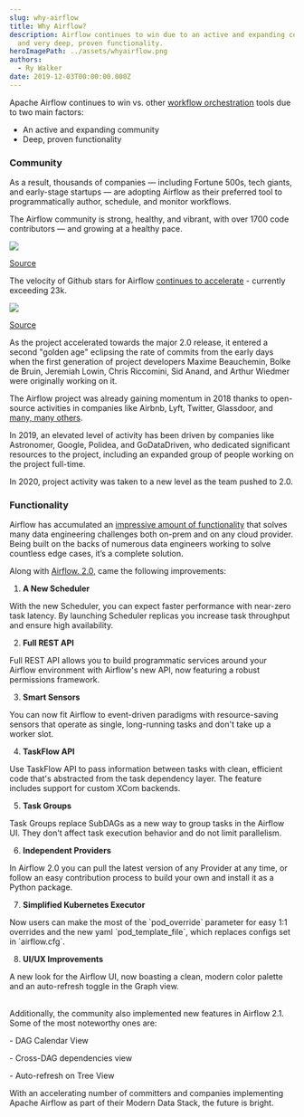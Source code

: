 ```yaml
---
slug: why-airflow
title: Why Airflow?
description: Airflow continues to win due to an active and expanding community,
  and very deep, proven functionality.
heroImagePath: ../assets/whyairflow.png
authors:
  - Ry Walker
date: 2019-12-03T00:00:00.000Z
---
```

Apache Airflow continues to win vs. other [workflow orchestration](https://www.astronomer.io/blog/what-is-data-orchestration) tools due to two main factors:

* An active and expanding community
* Deep, proven functionality

### Community

As a result, thousands of companies — including Fortune 500s, tech giants, and early-stage startups — are adopting Airflow as their preferred tool to programmatically author, schedule, and monitor workflows.

The Airflow community is strong, healthy, and vibrant, with over 1700 code contributors — and growing at a healthy pace.

![](https://lh5.googleusercontent.com/dALZcTB81897wQiZ9CYznWzd70JRiP_7d9kOeyf0AsO4d6Wv5dAFcWb7seGvshEPN1KtO43xF8JXW9P4njTu3ZwgxfJNnlcMYySd2aabkKq7Xc_l--MrFjNzNACYGHNrYCK0mG7q=s0)

[Source](https://github.com/apache/airflow/graphs/contributors)

The velocity of Github stars for Airflow [continues to accelerate](https://star-history.t9t.io/#apache/airflow) - currently exceeding 23k.

![](https://lh4.googleusercontent.com/si29InT0CPaeHUlM-xK1skHz4N3f5u3GZCRI4dBvuSOD8Ep1iVh1xjlaRti9um2go_7IPiAoPHcpCIo8Sm2bgS0eH9gfiP5BxdMtAA3jaI4QIwXE-U6lOID7ZUOn5hmsJqdeb93g=s0)

[Source](https://star-history.t9t.io/#apache/airflow)

As the project accelerated towards the major 2.0 release, it entered a second "golden age" eclipsing the rate of commits from the early days when the first generation of project developers Maxime Beauchemin, Bolke de Bruin, Jeremiah Lowin, Chris Riccomini, Sid Anand, and Arthur Wiedmer were originally working on it.

The Airflow project was already gaining momentum in 2018 thanks to open-source activities in companies like Airbnb, Lyft, Twitter, Glassdoor, and [many, many others](https://github.com/apache/airflow#who-uses-apache-airflow).

In 2019, an elevated level of activity has been driven by companies like Astronomer, Google, Polidea, and GoDataDriven, who dedicated significant resources to the project, including an expanded group of people working on the project full-time.

In 2020, project activity was taken to a new level as the team pushed to 2.0.

### Functionality

Airflow has accumulated an [impressive amount of functionality](https://airflow.apache.org/concepts.html) that solves many data engineering challenges both on-prem and on any cloud provider. Being built on the backs of numerous data engineers working to solve countless edge cases, it’s a complete solution.

Along with [Airflow. 2.0,](https://www.astronomer.io/blog/introducing-airflow-2-0) came the following improvements:

1. **A New Scheduler**

With the new Scheduler, you can expect faster performance with near-zero task latency. By launching Scheduler replicas you increase task throughput and ensure high availability.

2. **Full REST API**

Full REST API allows you to build programmatic services around your Airflow environment with Airflow's new API, now featuring a robust permissions framework. 

3. **Smart Sensors**

You can now fit Airflow to event-driven paradigms with resource-saving sensors that operate as single, long-running tasks and don't take up a worker slot.

4. **TaskFlow API**

Use TaskFlow API to pass information between tasks with clean, efficient code that's abstracted from the task dependency layer. The feature includes support for custom XCom backends.

5. **Task Groups**

Task Groups replace SubDAGs as a new way to group tasks in the Airflow UI. They don't affect task execution behavior and do not limit parallelism.

6. **Independent Providers**

In Airflow 2.0 you can pull the latest version of any Provider at any time, or follow an easy contribution process to build your own and install it as a Python package.

7. **Simplified Kubernetes Executor**

Now users can make the most of the \`pod_override\` parameter for easy 1:1 overrides and the new yaml \`pod_template_file\`, which replaces configs set in \`airflow.cfg\`.

8. **UI/UX Improvements**

A new look for the Airflow UI, now boasting a clean, modern color palette and an auto-refresh toggle in the Graph view.

\
Additionally, the community also implemented new features in Airflow 2.1. Some of the most noteworthy ones are:

\- DAG Calendar View

\- Cross-DAG dependencies view

\- Auto-refresh on Tree View

With an accelerating number of committers and companies implementing Apache Airflow as part of their Modern Data Stack, the future is bright.